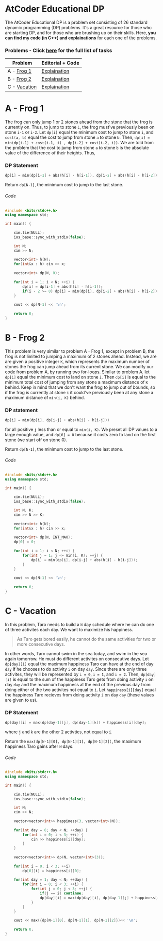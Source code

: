 # AtCoder Educational DP

The AtCoder Educational DP is a problem set consisting of 26 standard dynamic programming (DP) problems. 
It's a great resource for those who are starting DP, and for those who are brushing up on their skills.
Here, **you can find my code (in C++) and explainations** for each one of the problems.

### Problems - Click [here](https://atcoder.jp/contests/dp/tasks) for the full list of tasks

Problem | Editorial + Code
------- | ----------------
A - [Frog 1](https://atcoder.jp/contests/dp/tasks/dp_a)| [Explaination](https://github.com/joshuaxiao13/CP-Stash/tree/main/AtCoder%20Educational%20DP/A) 
B - [Frog 2](https://atcoder.jp/contests/dp/tasks/dp_b)| [Explaination](https://github.com/joshuaxiao13/CP-Stash/tree/main/AtCoder%20Educational%20DP/B)
C - [Vacation](https://atcoder.jp/contests/dp/tasks/dp_c) | [Explaination](https://github.com/joshuaxiao13/CP-Stash/tree/main/AtCoder%20Educational%20DP/C#c---vacation)




# A - Frog 1

The frog can only jump 1 or 2 stones ahead from the stone that the frog is currently on. Thus, to jump to stone ```i```, 
the frog must've previously been on stone ```i-1``` or ```i-2```. Let ```dp[i]``` equal the minimum cost to jump to stone ```i```, and 
```cost(a, b)``` equal the cost to jump from stone ```a``` to stone ```b```. Then, 
```dp[i] = min(dp[i-1] + cost(i-1, i) , dp[i-2] + cost(i-2, i))```. We are told from the problem
that the cost to jump from stone ```a``` to stone ```b``` is the absolute value of the difference of their heights. Thus,

### DP Statement

```cpp 
dp[i] = min(dp[i-1] + abs(h[i] - h[i-1]), dp[i-2] + abs(h[i] - h[i-2]))
```
Return ```dp[N-1]```, the minimum cost to jump to the last stone.

###### Code

```cpp
#include <bits/stdc++.h>
using namespace std;

int main() {
	
	cin.tie(NULL);
	ios_base::sync_with_stdio(false);

	int N;
	cin >> N;
	
	vector<int> h(N);
	for(int&x : h) cin >> x;
	
	vector<int> dp(N, 0);
	
	for(int i = 1; i < N; ++i) {
		dp[i] = dp[i-1] + abs(h[i] - h[i-1]);
		if(i - 2 >= 0) dp[i] = min(dp[i], dp[i-2] + abs(h[i] - h[i-2]));
	}
	
	cout << dp[N-1] << '\n';
	
	return 0;
}
```

# B - Frog 2

This problem is very similar to problem A - Frog 1, except in problem B, the frog is not limited to jumping a maximum of 2 stones ahead.
Instead, we are are given a positive integer ```K```, which represents the maximum number of stones the frog can jump ahead from its current stone.
We can modify our code from problem A, by running two for-loops. Similar to problem A, let ```dp[i]``` equal the minimum cost to land on stone ```i```. 
Then ```dp[i]``` is equal to the minimum total cost of jumping from any stone a maximum distance of ```K``` behind. Keep in mind that
we don't want the frog to jump out of bounds, so if the frog is currently at stone ```i``` it could've previously been at any stone a maximum distance
of ```min(i, K)``` behind.

### DP statement
```cpp
dp[i] = min(dp[i], dp[i-j] + abs(h[i] - h[i-j]))
```
for all positive ```j``` less than or equal to ```min(i, K)```. We preset all DP values to a large enough value, and ```dp[0] = 0``` because it costs zero to land on the first stone (we start off on stone 0).

Return ```dp[N-1]```, the minimum cost to jump to the last stone.

###### Code
```cpp
#include <bits/stdc++.h>
using namespace std;

int main() {
	
	cin.tie(NULL);
	ios_base::sync_with_stdio(false);

	int N, K;
	cin >> N >> K;
	
	vector<int> h(N);
	for(int&x : h) cin >> x;
	
	vector<int> dp(N, INT_MAX);
	dp[0] = 0;
	
	for(int i = 1; i < N; ++i) {
		for(int j = 1; j <= min(i, K); ++j) {
			dp[i] = min(dp[i], dp[i-j] + abs(h[i] - h[i-j]));
		}
	}
	
	cout << dp[N-1] << '\n';
	
	return 0;
}
```

# C - Vacation

In this problem, Taro needs to build a ```N``` day schedule where he can do one of three activites each day. We want to maximize his happiness.

> As Taro gets bored easily, he cannot do the same activities for two or more consecutive days.

In other words, Taro cannot swim in the sea today, and swim in the sea again tomorrow. He must do different activites on consecutive days. Let ```dp[day][i]``` equal the maximum happiness Taro can have at the end of day ```day``` if he chooses to do activity ```i``` on day ```day```. Since there are only three activites, they will be represented by ```i = 0```, ```i = 1```, and ```i = 2```. Then, ```dp[day][i]``` is equal to the sum of the happiness Taro gets from doing activity ```i``` on day ```day``` and the maximum happiness at the end of the previous day from doing either of the two activites not equal to ```i```. Let ```happiness[i][day]``` equal the happiness Taro recieves from doing activity ```i``` on day ```day``` (these values are given to us).

### DP Statement

```cpp
dp[day][i] = max(dp[day-1][j], dp[day-1][k]) + happiness[i][day];
```

where ```j``` and ```k``` are the other 2 activties, not equal to ```i```. 

Return the ```max(dp[N-1][0], dp[N-1][1], dp[N-1][2])```, the maximum happiness Taro gains after ```N``` days.

###### Code
```cpp
#include <bits/stdc++.h>
using namespace std;

int main() {
	
	cin.tie(NULL);
	ios_base::sync_with_stdio(false);

	int N;
	cin >> N;
	
	vector<vector<int>> happiness(3, vector<int>(N));
	
	for(int day = 0; day < N; ++day) {
		for(int i = 0; i < 3; ++i) {
			cin >> happiness[i][day];
		}
	}
	
	vector<vector<int>> dp(N, vector<int>(3));
	
	for(int i = 0; i < 3; ++i)
		dp[0][i] = happiness[i][0];
	
	for(int day = 1; day < N; ++day) {
		for(int i = 0; i < 3; ++i) {
			for(int j = 0; j < 3; ++j) {
				if(j == i) continue;
				dp[day][i] = max(dp[day][i], dp[day-1][j] + happiness[i][day]);
			}
		}
	}
	
	cout << max({dp[N-1][0], dp[N-1][1], dp[N-1][2]})<< '\n';
	
	return 0;
}
```
